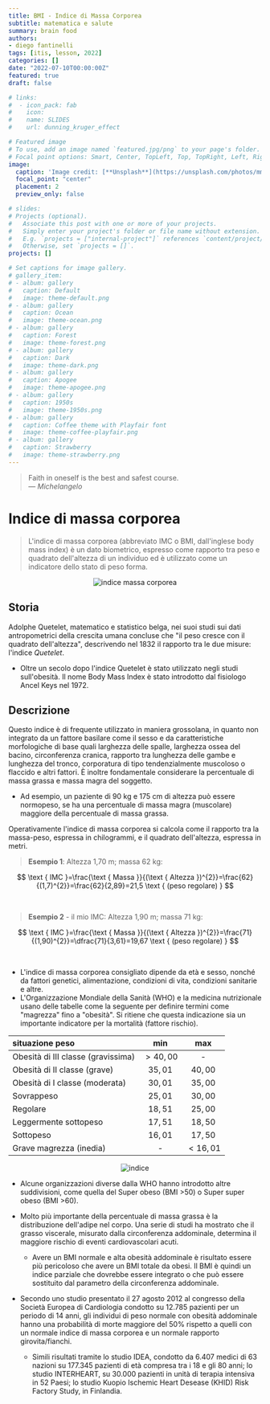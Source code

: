```yaml
---
title: BMI - Indice di Massa Corporea
subtitle: matematica e salute
summary: brain food
authors:
- diego fantinelli
tags: [itis, lesson, 2022]
categories: []
date: "2022-07-10T00:00:00Z"
featured: true
draft: false

# links:
#  - icon_pack: fab
#    icon: 
#    name: SLIDES
#    url: dunning_kruger_effect

# Featured image
# To use, add an image named `featured.jpg/png` to your page's folder.
# Focal point options: Smart, Center, TopLeft, Top, TopRight, Left, Right, BottomLeft, Bottom, BottomRight
image:
  caption: 'Image credit: [**Unsplash**](https://unsplash.com/photos/mmnKI8kMxpc)'
  focal_point: "center"
  placement: 2
  preview_only: false

# slides: 
# Projects (optional).
#   Associate this post with one or more of your projects.
#   Simply enter your project's folder or file name without extension.
#   E.g. `projects = ["internal-project"]` references `content/project/deep-learning/index.md`.
#   Otherwise, set `projects = []`.
projects: []

# Set captions for image gallery.
# gallery_item:
# - album: gallery
#   caption: Default
#   image: theme-default.png
# - album: gallery
#   caption: Ocean
#   image: theme-ocean.png
# - album: gallery
#   caption: Forest
#   image: theme-forest.png
# - album: gallery
#   caption: Dark
#   image: theme-dark.png
# - album: gallery
#   caption: Apogee
#   image: theme-apogee.png
# - album: gallery
#   caption: 1950s
#   image: theme-1950s.png
# - album: gallery
#   caption: Coffee theme with Playfair font
#   image: theme-coffee-playfair.png
# - album: gallery
#   caption: Strawberry
#   image: theme-strawberry.png
---
```


<!-- {{< toc hide_on="xl" >}} -->

><i class="fa-solid fa-quote-left"></i> Faith in oneself is the best and safest course. <i class="fa-solid fa-quote-right"></i>
><br>&mdash; <cite>Michelangelo</cite>

# Indice di massa corporea

>L'indice di massa corporea (abbreviato IMC o BMI, dall'inglese body mass index) è un dato biometrico, espresso come rapporto tra peso e quadrato dell'altezza di un individuo ed è utilizzato come un indicatore dello stato di peso forma.


<center>

![indice massa corporea](https://upload.wikimedia.org/wikipedia/commons/thumb/b/b5/BMI_grid_it.svg/800px-BMI_grid_it.svg.png)

</center>


## Storia
Adolphe Quetelet, matematico e statistico belga, nei suoi studi sui dati antropometrici della crescita umana concluse che "il peso cresce con il quadrato dell'altezza", descrivendo nel 1832 il rapporto tra le due misure: l'indice _Quetelet_. 
- Oltre un secolo dopo l'indice Quetelet è stato utilizzato negli studi sull'obesità. Il nome Body Mass Index è stato introdotto dal fisiologo Ancel Keys nel 1972.

## Descrizione
Questo indice è di frequente utilizzato in maniera grossolana, in quanto non integrato da un fattore basilare come il sesso e da caratteristiche morfologiche di base quali larghezza delle spalle, larghezza ossea del bacino, circonferenza cranica, rapporto tra lunghezza delle gambe e lunghezza del tronco, corporatura di tipo tendenzialmente muscoloso o flaccido e altri fattori. 
È inoltre fondamentale considerare la percentuale di massa grassa e massa magra del soggetto. 
- Ad esempio, un paziente di $90 \mathrm{~kg}$ e $175 \mathrm{~cm}$ di altezza può essere normopeso, se ha una percentuale di massa magra (muscolare) maggiore della percentuale di massa grassa.

Operativamente l'indice di massa corporea si calcola come il rapporto tra la massa-peso, espressa in chilogrammi, e il quadrato dell'altezza, espressa in metri.

>**Esempio 1**: Altezza 1,70 m; massa $62 \mathrm{~kg}$:

$$
\text { IMC }=\frac{\text { Massa }}{(\text { Altezza })^{2}}=\frac{62}{(1,7)^{2}}=\frac{62}{2,89}=21,5 \text { (peso regolare) }
$$

<br>

>**Esempio 2** - il mio IMC: Altezza 1,90 m; massa $71 \mathrm{~kg}$:

$$
\text { IMC }=\frac{\text { Massa }}{(\text { Altezza })^{2}}=\frac{71}{(1,90)^{2}}=\dfrac{71}{3,61}=19,67 \text { (peso regolare) }
$$

<br>

- L'indice di massa corporea consigliato dipende da età e sesso, nonché da fattori genetici, alimentazione, condizioni di vita, condizioni sanitarie e altre.
- L'Organizzazione Mondiale della Sanità (WHO) e la medicina nutrizionale usano delle tabelle come la seguente per definire termini come "magrezza" fino a "obesità". Si ritiene che questa indicazione sia un importante indicatore per la mortalità (fattore rischio).

<center>

| situazione peso | min | max|
|:---|:---:|:---:|
| Obesità di III classe (gravissima)|$>40,00$|  - |
| Obesità di II classe (grave) | $35,01$ | $40,00$|
| Obesità di I classe (moderata) | $30,01$ | $35,00$  |
| Sovrappeso | $25,01$ | $30,00$ |
| Regolare | $18,51$ | $25,00$ |
| Leggermente sottopeso | $17,51$ | $18,50$ |
| Sottopeso | $16,01$ | $17,50$ |
| Grave magrezza (inedia) | - | $< 16,01$ |



![indice](https://upload.wikimedia.org/wikipedia/commons/thumb/5/53/Mortalit%C3%A0BMI.png/700px-Mortalit%C3%A0BMI.png)

</center>

- Alcune organizzazioni diverse dalla WHO hanno introdotto altre suddivisioni, come quella del Super obeso (BMI >50) o Super super obeso (BMI >60).

- Molto più importante della percentuale di massa grassa è la distribuzione dell'adipe nel corpo. Una serie di studi ha mostrato che il grasso viscerale, misurato dalla circonferenza addominale, determina il maggiore rischio di eventi cardiovascolari acuti. 
  - Avere un BMI normale e alta obesità addominale è risultato essere più pericoloso che avere un BMI totale da obesi. Il BMI è quindi un indice parziale che dovrebbe essere integrato o che può essere sostituito dal parametro della circonferenza addominale.

- Secondo uno studio presentato il 27 agosto 2012 al congresso della Società Europea di Cardiologia condotto su 12.785 pazienti per un periodo di 14 anni, gli individui di peso normale con obesità addominale hanno una probabilità di morte maggiore del 50% rispetto a quelli con un normale indice di massa corporea e un normale rapporto girovita/fianchi. 
  - Simili risultati tramite lo studio IDEA, condotto da 6.407 medici di 63 nazioni su 177.345 pazienti di età compresa tra i 18 e gli 80 anni; lo studio INTERHEART, su 30.000 pazienti in unità di terapia intensiva in 52 Paesi; lo studio Kuopio Ischemic Heart Desease (KHID) Risk Factory Study, in Finlandia.

